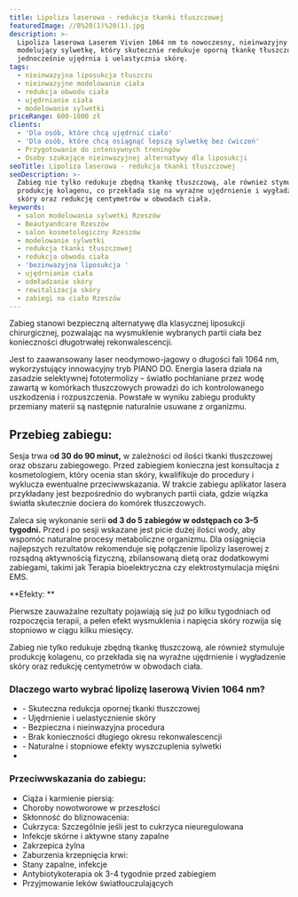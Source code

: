 ```yaml
---
title: Lipoliza laserowa - redukcja tkanki tłuszczowej
featuredImage: //8%20(1)%20(1).jpg
description: >-
  Lipoliza laserowa Laserem Vivien 1064 nm to nowoczesny, nieinwazyjny zabieg
  modelujący sylwetkę, który skutecznie redukuje oporną tkankę tłuszczową, a
  jednocześnie ujędrnia i uelastycznia skórę. 
tags:
  - nieinwazyjna liposukcja tłuszczu
  - nieinwazyjne modelowanie ciała
  - redukcja obwodu ciała
  - ujędrnianie ciała
  - modelowanie sylwetki
priceRange: 600-1800 zł
clients:
  - 'Dla osób, które chcą ujędrnić ciało'
  - 'Dla osób, które chcą osiągnąć lepszą sylwetkę bez ćwiczeń'
  - Przygotowanie do intensywnych treningów
  - Osoby szukające nieinwazyjnej alternatywy dla liposukcji
seoTitle: Lipoliza laserowa - redukcja tkanki tłuszczowej
seoDescription: >-
  Zabieg nie tylko redukuje zbędną tkankę tłuszczową, ale również stymuluje
  produkcję kolagenu, co przekłada się na wyraźne ujędrnienie i wygładzenie
  skóry oraz redukcję centymetrów w obwodach ciała.
keywords:
  - salon modelowania sylwetki Rzeszów
  - Beautyandcare Rzeszów
  - salon kosmetologiczny Rzeszów
  - modelowanie sylwetki
  - redukcja tkanki tłuszczowej
  - redukcja obwodu ciała
  - 'bezinwazyjna liposukcja '
  - ujędrnianie ciała
  - odmładzanie skóry
  - rewitalizacja skóry
  - zabiegi na ciało Rzeszów
---
```


Zabieg stanowi bezpieczną alternatywę dla klasycznej liposukcji chirurgicznej, pozwalając na wysmuklenie wybranych partii ciała bez konieczności długotrwałej rekonwalescencji.

Jest to zaawansowany laser neodymowo-jagowy o długości fali 1064 nm, wykorzystujący innowacyjny tryb PIANO DO. Energia lasera działa na zasadzie selektywnej fototermolizy – światło pochłaniane przez wodę zawartą w komórkach tłuszczowych prowadzi do ich kontrolowanego uszkodzenia i rozpuszczenia. Powstałe w wyniku zabiegu produkty przemiany materii są następnie naturalnie usuwane z organizmu.

## Przebieg zabiegu:

Sesja trwa o**d 30 do 90 minut,** w zależności od ilości tkanki tłuszczowej oraz obszaru zabiegowego. Przed zabiegiem konieczna jest konsultacja z kosmetologiem, który ocenia stan skóry, kwalifikuje do procedury i wyklucza ewentualne przeciwwskazania. W trakcie zabiegu aplikator lasera przykładany jest bezpośrednio do wybranych partii ciała, gdzie wiązka światła skutecznie dociera do komórek tłuszczowych.

Zaleca się wykonanie serii **od 3 do 5 zabiegów w odstępach co 3–5 tygodni.** Przed i po sesji wskazane jest picie dużej ilości wody, aby wspomóc naturalne procesy metaboliczne organizmu. Dla osiągnięcia najlepszych rezultatów rekomenduje się połączenie lipolizy laserowej z rozsądną aktywnością fizyczną, zbilansowaną dietą oraz dodatkowymi zabiegami, takimi jak Terapia bioelektryczna czy elektrostymulacja mięśni EMS.

\*\*Efekty:  \*\*

Pierwsze zauważalne rezultaty pojawiają się już po kilku tygodniach od rozpoczęcia terapii, a pełen efekt wysmuklenia i napięcia skóry rozwija się stopniowo w ciągu kilku miesięcy.

Zabieg nie tylko redukuje zbędną tkankę tłuszczową, ale również stymuluje produkcję kolagenu, co przekłada się na wyraźne ujędrnienie i wygładzenie skóry oraz redukcję centymetrów w obwodach ciała.

### Dlaczego warto wybrać lipolizę laserową Vivien 1064 nm?

* \- Skuteczna redukcja opornej tkanki tłuszczowej
* \- Ujędrnienie i uelastycznienie skóry
* \- Bezpieczna i nieinwazyjna procedura
* \- Brak konieczności długiego okresu rekonwalescencji
* \- Naturalne i stopniowe efekty wyszczuplenia sylwetki
*

### **Przeciwwskazania do zabiegu:**

* Ciąża i karmienie piersią:
* Choroby nowotworowe w przeszłości
* Skłonność do bliznowacenia:
* Cukrzyca: Szczególnie jeśli jest to cukrzyca nieuregulowana
* Infekcje skórne i aktywne stany zapalne
* Zakrzepica żylna
* Zaburzenia krzepnięcia krwi:
* Stany zapalne, infekcje
* Antybiotykoterapia ok 3-4 tygodnie przed zabiegiem
* Przyjmowanie leków światłouczulających
